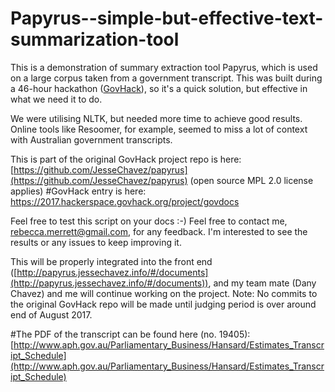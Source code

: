 # Papyrus--simple-but-effective-text-summarization-tool

This is a demonstration of summary extraction tool Papyrus, which is used on a large corpus taken from a government transcript.
This was built during a 46-hour hackathon ([GovHack](https://govhack.org/)), so it's a quick solution, but effective in what we need it to do.

We were utilising NLTK, but needed more time to achieve good results. 
Online tools like Resoomer, for example, seemed to miss a lot of context with Australian government transcripts. 

This is part of the original GovHack project repo is here: [https://github.com/JesseChavez/papyrus](https://github.com/JesseChavez/papyrus) (open source MPL 2.0 license applies)
#GovHack entry is here: https://2017.hackerspace.govhack.org/project/govdocs

Feel free to test this script on your docs :-)
Feel free to contact me, rebecca.merrett@gmail.com, for any feedback. I'm interested to see the results or any issues to keep improving it. 

This will be properly integrated into the front end ([http://papyrus.jessechavez.info/#/documents](http://papyrus.jessechavez.info/#/documents)), and my team mate (Dany Chavez) and me will continue working on the project.
Note: No commits to the original GovHack repo will be made until judging period is over around end of August 2017. 

#The PDF of the transcript can be found here (no. 19405): [http://www.aph.gov.au/Parliamentary_Business/Hansard/Estimates_Transcript_Schedule](http://www.aph.gov.au/Parliamentary_Business/Hansard/Estimates_Transcript_Schedule)
